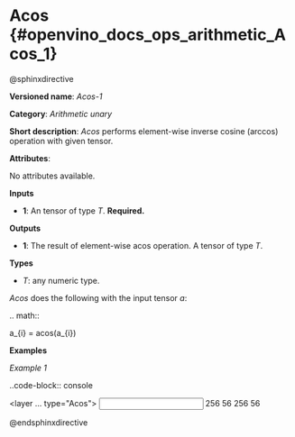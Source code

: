 # Acos {#openvino_docs_ops_arithmetic_Acos_1}

@sphinxdirective

**Versioned name**: *Acos-1*

**Category**: *Arithmetic unary*

**Short description**: *Acos* performs element-wise inverse cosine (arccos) operation with given tensor.

**Attributes**:

  No attributes available.

**Inputs**

  * **1**: An tensor of type *T*. **Required.**

**Outputs**

  * **1**: The result of element-wise acos operation. A tensor of type *T*.

**Types**

  * *T*: any numeric type.

*Acos* does the following with the input tensor *a*:

.. math::
   
   a_{i} = acos(a_{i})

**Examples**

*Example 1*

..code-block:: console
  
  <layer ... type="Acos">
      <input>
          <port id="0">
              <dim>256</dim>
              <dim>56</dim>
          </port>
      </input>
      <output>
          <port id="1">
              <dim>256</dim>
              <dim>56</dim>
          </port>
      </output>
  </layer>

@endsphinxdirective

